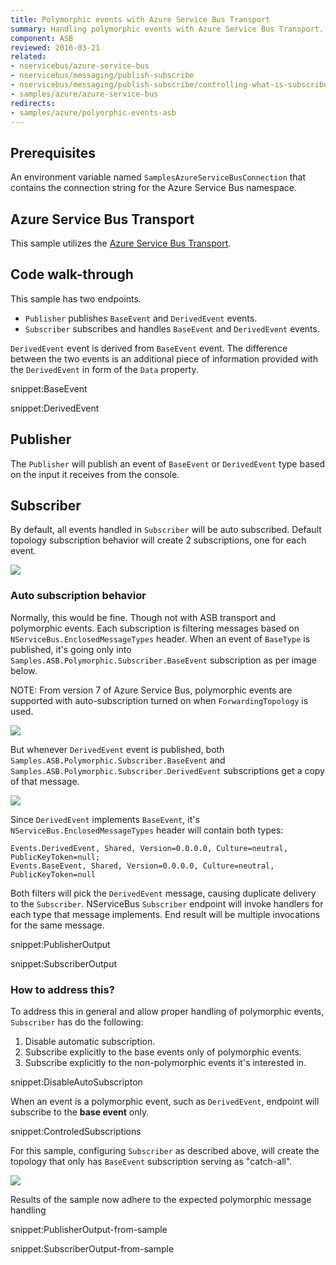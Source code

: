```yaml
---
title: Polymorphic events with Azure Service Bus Transport
summary: Handling polymorphic events with Azure Service Bus Transport.
component: ASB
reviewed: 2016-03-21
related:
- nservicebus/azure-service-bus
- nservicebus/messaging/publish-subscribe
- nservicebus/messaging/publish-subscribe/controlling-what-is-subscribed
- samples/azure/azure-service-bus
redirects:
- samples/azure/polyorphic-events-asb
---
```


## Prerequisites

An environment variable named `SamplesAzureServiceBusConnection` that contains the connection string for the Azure Service Bus namespace.


## Azure Service Bus Transport

This sample utilizes the [Azure Service Bus Transport](/nservicebus/azure-service-bus/).


## Code walk-through

This sample has two endpoints.

* `Publisher` publishes `BaseEvent` and `DerivedEvent` events.
* `Subscriber` subscribes and handles `BaseEvent` and `DerivedEvent` events.

`DerivedEvent` event is derived from `BaseEvent` event. The difference between the two events is an additional piece of information provided with the `DerivedEvent` in form of the `Data` property.

snippet:BaseEvent

snippet:DerivedEvent


## Publisher

The `Publisher` will publish an event of `BaseEvent` or `DerivedEvent` type based on the input it receives from the console.


## Subscriber

By default, all events handled in `Subscriber` will be auto subscribed. Default topology subscription behavior will create 2 subscriptions, one for each event.

![](images/subscriptions.png)


### Auto subscription behavior

Normally, this would be fine. Though not with ASB transport and polymorphic events. Each subscription is filtering messages based on `NServiceBus.EnclosedMessageTypes` header. When an event of `BaseType` is published, it's going only into `Samples.ASB.Polymorphic.Subscriber.BaseEvent` subscription as per image below.

NOTE: From version 7 of Azure Service Bus, polymorphic events are supported with auto-subscription turned on when `ForwardingTopology` is used.

![](images/baseevent.published.png)

But whenever `DerivedEvent` event is published, both `Samples.ASB.Polymorphic.Subscriber.BaseEvent` and `Samples.ASB.Polymorphic.Subscriber.DerivedEvent` subscriptions get a copy of that message.

![](images/derivedevent.published.png)

Since `DerivedEvent` implements `BaseEvent`, it's `NServiceBus.EnclosedMessageTypes` header will contain both types:

```
Events.DerivedEvent, Shared, Version=0.0.0.0, Culture=neutral, PublicKeyToken=null;
Events.BaseEvent, Shared, Version=0.0.0.0, Culture=neutral, PublicKeyToken=null
```

Both filters will pick the `DerivedEvent` message, causing duplicate delivery to the `Subscriber`. NServiceBus `Subscriber` endpoint will invoke handlers for each type that message implements. End result will be multiple invocations for the same message.

snippet:PublisherOutput

snippet:SubscriberOutput


### How to address this?

To address this in general and allow proper handling of polymorphic events, `Subscriber` has do the following:

1. Disable automatic subscription.
1. Subscribe explicitly to the base events only of polymorphic events.
1. Subscribe explicitly to the non-polymorphic events it's interested in.

snippet:DisableAutoSubscripton

When an event is a polymorphic event, such as `DerivedEvent`, endpoint will subscribe to the **base event** only.

snippet:ControledSubscriptions

For this sample, configuring `Subscriber` as described above, will create the topology that only has `BaseEvent` subscription serving as "catch-all".

![](images/single.subscription.png)

Results of the sample now adhere to the expected polymorphic message handling

snippet:PublisherOutput-from-sample

snippet:SubscriberOutput-from-sample